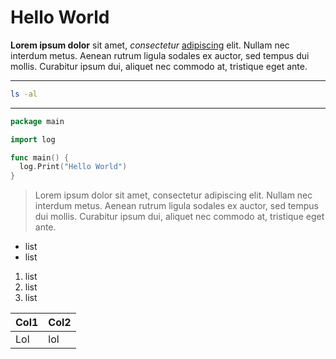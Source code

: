 # Hello World

**Lorem ipsum dolor** sit amet, *consectetur* [adipiscing](https://eagleusb.github.io) elit. Nullam nec interdum metus. Aenean rutrum ligula sodales ex auctor, sed tempus dui mollis. Curabitur ipsum dui, aliquet nec commodo at, tristique eget ante.

---

```bash
ls -al
```

---

```go
package main

import log

func main() {
  log.Print("Hello World")
}
```

> Lorem ipsum dolor sit amet, consectetur adipiscing elit. Nullam nec interdum metus. Aenean rutrum ligula sodales ex auctor, sed tempus dui mollis. Curabitur ipsum dui, aliquet nec commodo at, tristique eget ante.

- list
- list

1. list
1. list
1. list

| Col1 | Col2 |
|------|------|
| Lol  | lol  |
